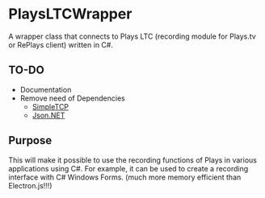 # PlaysLTCWrapper

A wrapper class that connects to Plays LTC (recording module for Plays.tv or RePlays client) written in C#.

## TO-DO
- Documentation
- Remove need of Dependencies
  - [SimpleTCP](https://github.com/BrandonPotter/SimpleTCP)
  - [Json.NET](https://www.newtonsoft.com/json)

## Purpose

This will make it possible to use the recording functions of Plays in various applications using C#. 
For example, it can be used to create a recording interface with C# Windows Forms. (much more memory efficient than Electron.js!!!)
